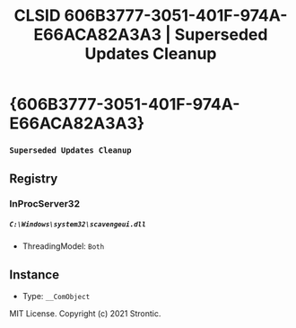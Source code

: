 ﻿---
title: "CLSID 606B3777-3051-401F-974A-E66ACA82A3A3 | Superseded Updates Cleanup"
excerpt: What is COM-Object CLSID 606B3777-3051-401F-974A-E66ACA82A3A3?
---

# {606B3777-3051-401F-974A-E66ACA82A3A3}

### `Superseded Updates Cleanup`

## Registry


### InProcServer32

##### `C:\Windows\system32\scavengeui.dll`
* ThreadingModel: `Both`

## Instance

* Type: `__ComObject`

MIT License. Copyright (c) 2021 Strontic.



